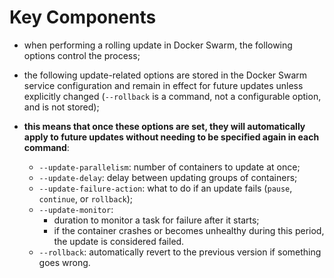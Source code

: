 # Key Components

- when performing a rolling update in Docker Swarm, the following options control the process;
- the following update-related options are stored in the Docker Swarm service configuration and remain in effect for future updates unless explicitly changed (`--rollback` is a command, not a configurable option, and is not stored);
- **this means that once these options are set, they will automatically apply to future updates without needing to be specified again in each command**:

  - `--update-parallelism`: number of containers to update at once;
  - `--update-delay`: delay between updating groups of containers;
  - `--update-failure-action`: what to do if an update fails (`pause`, `continue`, or `rollback`);
  - `--update-monitor`: 
    - duration to monitor a task for failure after it starts; 
    - if the container crashes or becomes unhealthy during this period, the update is considered failed.
  - `--rollback`: automatically revert to the previous version if something goes wrong.
